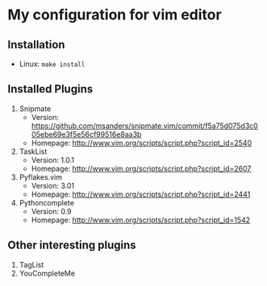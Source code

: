My configuration for vim editor
===============================


Installation
-----------

- Linux: `make install`


Installed Plugins
-----------------

1. Snipmate
    - Version: https://github.com/msanders/snipmate.vim/commit/f5a75d075d3c005ebe69e3f5e56cf99516e8aa3b
    - Homepage: http://www.vim.org/scripts/script.php?script_id=2540
2. TaskList
    - Version: 1.0.1
    - Homepage: http://www.vim.org/scripts/script.php?script_id=2607
3. Pyflakes.vim
    - Version: 3.01 
    - Homepage: http://www.vim.org/scripts/script.php?script_id=2441
4. Pythoncomplete
    - Version: 0.9
    - Homepage: http://www.vim.org/scripts/script.php?script_id=1542


Other interesting plugins
-------------------------

1. TagList
2. YouCompleteMe
